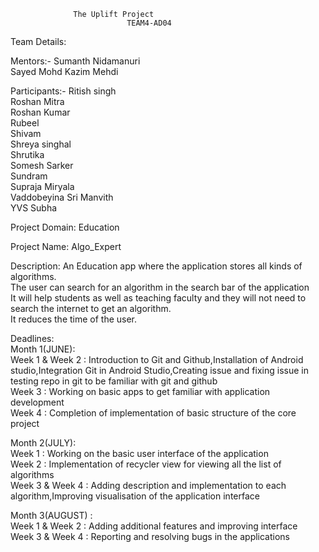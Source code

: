  			      The Uplift Project
                              TEAM4-AD04

Team Details:

Mentors:-
Sumanth Nidamanuri </br>
Sayed Mohd Kazim Mehdi


Participants:-
Ritish singh</br>
Roshan Mitra</br>
Roshan Kumar</br>
Rubeel</br>
Shivam</br>
Shreya singhal</br>
Shrutika </br>
Somesh Sarker</br>
Sundram</br>
Supraja Miryala</br>
Vaddobeyina Sri Manvith</br>
YVS Subha</br>


Project Domain: Education

Project Name: Algo_Expert

Description: An Education app where the application stores all kinds of algorithms.</br>
The user can search for an algorithm in the search bar of the application</br>
It will help students as well as teaching faculty and they will not need to search the internet to get an algorithm.</br>
It reduces the time of the user.</br>



Deadlines: </br>
Month 1(JUNE): </br>
Week 1 & Week 2 : Introduction to Git and Github,Installation of Android studio,Integration Git in Android Studio,Creating issue and fixing issue in testing repo in git to be familiar with git and github</br>
Week 3 : Working on basic apps to get familiar with application development</br>
Week 4 :  Completion of implementation of basic structure of the core project</br>

Month 2(JULY):</br>
Week 1 : Working on the basic user interface of the application</br>
Week 2 : Implementation of recycler view for viewing all the list of algorithms</br>
Week 3 & Week 4 : Adding description and implementation to each algorithm,Improving visualisation of the application interface</br>

Month 3(AUGUST) : </br>
Week 1 & Week 2 :  Adding additional features and improving interface</br>
Week 3 & Week 4 :  Reporting and resolving bugs in the applications</br>

